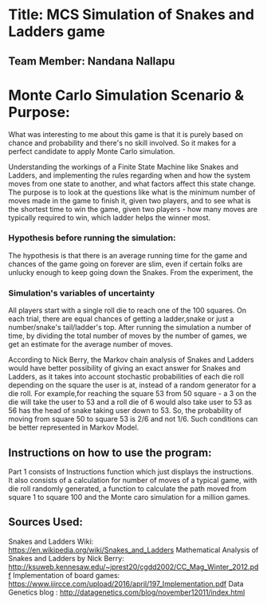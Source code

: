 


# Title: MCS Simulation of Snakes and Ladders game 

## Team Member: Nandana Nallapu


# Monte Carlo Simulation Scenario & Purpose:
What was interesting to me about this game is that it is purely based on chance and probability and there's no skill involved. So it makes for a perfect candidate to apply Monte Carlo simulation. 

Understanding the workings of a Finite State Machine like Snakes and Ladders, and implementing the rules regarding when and how the system moves from one state to another, and what factors affect this state change. The purpose is to look at the questions like what is the minimum number of moves made in the game to finish it, given two players, and to see what is the shortest time to win the game, given two players - how many moves are typically required to win, which ladder helps the winner most.

### Hypothesis before running the simulation:

The hypothesis is that there is an average running time for the game and chances of the game going on forever are slim, even if certain folks are unlucky enough to keep going down the Snakes. From the experiment, the 

### Simulation's variables of uncertainty

All players start with a single roll die to reach one of the 100 squares. On each trial, there are equal chances of getting a ladder,snake or just a number/snake's tail/ladder's top. After running the simulation a number of time, by dividing the total number of moves by the number of games, we get an estimate for the average number of moves. 

According to Nick Berry, the Markov chain analysis of Snakes and Ladders would have better possibility of giving an exact answer for Snakes and Ladders, as it takes into account stochastic probabilities of each die roll depending on the square the user is at, instead of a random generator for a die roll. For example,for reaching the square 53 from 50 square - a 3 on the die will take the user to 53 and a roll die of 6 would also take user to 53 as 56 has the head of snake taking user down to 53. So, the probability of moving from square 50 to square 53 is 2/6 and not 1/6. Such conditions can be better represented in Markov Model.

## Instructions on how to use the program:

Part 1 consists of Instructions function which just displays the instructions. It also consists of a calculation for number of moves of a typical game, with die roll randomly generated, a function to calculate the path moved from square 1 to square 100 and the Monte caro simulation for a million games. 


## Sources Used:
Snakes and Ladders Wiki: https://en.wikipedia.org/wiki/Snakes_and_Ladders
Mathematical Analysis of Snakes and Ladders by Nick Berry: http://ksuweb.kennesaw.edu/~jprest20/cgdd2002/CC_Mag_Winter_2012.pdf
Implementation of board games: https://www.ijircce.com/upload/2016/april/197_Implementation.pdf
Data Genetics blog :  http://datagenetics.com/blog/november12011/index.html

